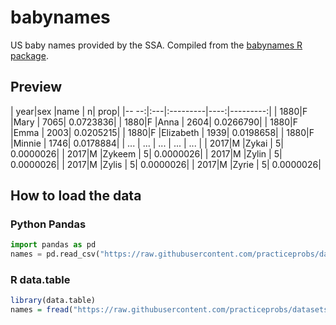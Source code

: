 # babynames
US baby names provided by the SSA. Compiled from the [babynames R package].

## Preview

| year|sex |name      |    n|      prop|
|-- --:|:---|:---------|----:|---------:|
| 1880|F   |Mary      | 7065| 0.0723836|
| 1880|F   |Anna      | 2604| 0.0266790|
| 1880|F   |Emma      | 2003| 0.0205215|
| 1880|F   |Elizabeth | 1939| 0.0198658|
| 1880|F   |Minnie    | 1746| 0.0178884|
| ... | ... | ... | ... | ... |
| 2017|M   |Zykai  |  5| 0.0000026|
| 2017|M   |Zykeem |  5| 0.0000026|
| 2017|M   |Zylin  |  5| 0.0000026|
| 2017|M   |Zylis  |  5| 0.0000026|
| 2017|M   |Zyrie  |  5| 0.0000026|

## How to load the data

### Python Pandas

```python
import pandas as pd
names = pd.read_csv("https://raw.githubusercontent.com/practiceprobs/datasets/main/babynames/babynames.csv")
```

### R data.table

```r
library(data.table)
names = fread("https://raw.githubusercontent.com/practiceprobs/datasets/main/babynames/babynames.csv")
```

[babynames R package]: https://cran.r-project.org/web/packages/babynames/index.html